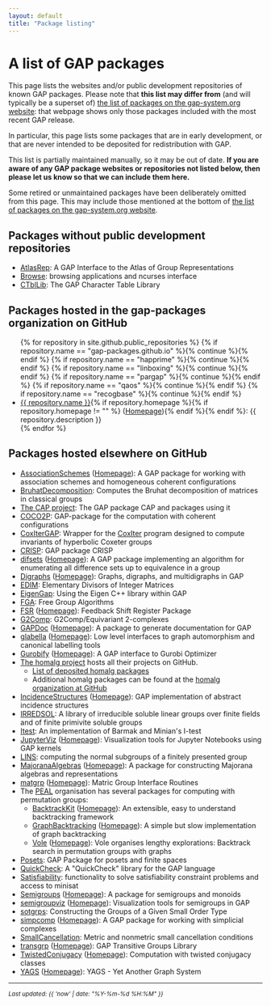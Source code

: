 ```yaml
---
layout: default
title: "Package listing"
---
```

# A list of GAP packages

This page lists the websites and/or public development repositories of known GAP packages.
Please note that **this list may differ from** (and will typically be a superset of)
[the list of packages on the gap-system.org website](https://www.gap-system.org/Packages/packages.html):
that webpage shows only those packages included with the most recent GAP release.

In particular, this page lists some packages that are in early development, or
that are never intended to be deposited for redistribution with GAP.

This list is partially maintained manually, so it may be out of date.
**If you are aware of any GAP package websites or repositories not listed below,
then please let us know so that we can include them here.**

Some retired or unmaintained packages have been deliberately omitted from this
page. This may include those mentioned at the bottom of
[the list of packages on the gap-system.org website](https://www.gap-system.org/Packages/packages.html).

## Packages without public development repositories

* [AtlasRep](http://www.math.rwth-aachen.de/homes/Thomas.Breuer/atlasrep): A GAP Interface to the Atlas of Group Representations
* [Browse](http://www.math.rwth-aachen.de/homes/Browse): browsing applications and ncurses interface
* [CTblLib](http://www.math.rwth-aachen.de/homes/Thomas.Breuer/ctbllib): The GAP Character Table Library

## Packages hosted in the gap-packages organization on GitHub

<ul>
{% for repository in site.github.public_repositories %}
{% if repository.name == "gap-packages.github.io" %}{% continue %}{% endif %}
{% if repository.name == "happrime" %}{% continue %}{% endif %}
{% if repository.name == "linboxing" %}{% continue %}{% endif %}
{% if repository.name == "pargap" %}{% continue %}{% endif %}
{% if repository.name == "qaos" %}{% continue %}{% endif %}
{% if repository.name == "recogbase" %}{% continue %}{% endif %}
<li><a href="{{ repository.html_url }}">{{ repository.name }}</a>{% if repository.homepage %}{% if repository.homepage != "" %} (<a href="{{ repository.homepage }}">Homepage</a>){% endif %}{% endif %}:
{{ repository.description }}</li>
{% endfor %}
</ul>

## Packages hosted elsewhere on GitHub
* [AssociationSchemes](https://github.com/jesselansdown/AssociationSchemes) ([Homepage](https://jesselansdown.github.io/AssociationSchemes)): A GAP package for working with association schemes and homogeneous coherent configurations
* [BruhatDecomposition](https://github.com/danielrademacher/BruhatDecomposition2): Computes the Bruhat decomposition of matrices in classical groups
* [The CAP project](https://homalg-project.github.io/CAP_project/): The GAP package CAP and packages using it
* [COCO2P](https://github.com/chpech/COCO2P): GAP-package for the computation with coherent configurations
* [CoxIterGAP](https://github.com/rgugliel/CoxIterGAP): Wrapper for the [CoxIter](https://github.com/rgugliel/CoxIter) program designed to compute invariants of hyperbolic Coxeter groups
* [CRISP](https://github.com/bh11/crisp): GAP package CRISP
* [difsets](https://github.com/dylanpeifer/difsets) ([Homepage](https://dylanpeifer.github.io/difsets)): A GAP package implementing an algorithm for enumerating all difference sets up to equivalence in a group
* [Digraphs](https://github.com/digraphs/Digraphs) ([Homepage](https://digraphs.github.io/Digraphs)): Graphs, digraphs, and multidigraphs in GAP
* [EDIM](https://github.com/frankluebeck/EDIM): Elementary Divisors of Integer Matrices
* [EigenGap](https://github.com/jesselansdown/EigenGap): Using the Eigen C++ library within GAP
* [FGA](https://github.com/chsievers/fga):  Free Group Algorithms
* [FSR](https://github.com/nzidaric/fsr) ([Homepage](https://nzidaric.github.io/fsr)): Feedback Shift Register Package
* [G2Comp](https://github.com/isadofschi/g2comp): G2Comp/Equivariant 2-complexes
* [GAPDoc](https://github.com/frankluebeck/GAPDoc) ([Homepage](http://www.math.rwth-aachen.de/~Frank.Luebeck/GAPDoc/index.html)): A package to generate documentation for GAP
* [glabella](https://github.com/nagygp/glabella) ([Homepage](https://nagygp.github.io/glabella)): Low level interfaces to graph automorphism and canonical labelling tools
* [Gurobify](https://github.com/jesselansdown/Gurobify) ([Homepage](https://jesselansdown.github.io/Gurobify)): A GAP interface to Gurobi Optimizer
* [The homalg project](https://homalg-project.github.io/) hosts all their projects on GitHub.
  * [List of deposited homalg packages](https://homalg-project.github.io/homalg_project/)
  * Additional homalg packages can be found at the [homalg organization at GitHub](https://github.com/homalg-project)
* [IncidenceStructures](https://github.com/nagygp/IncidenceStructures) ([Homepage](https://nagygp.github.io/IncidenceStructures)): GAP implementation of abstract incidence structures
* [IRREDSOL](https://github.com/bh11/irredsol): A library of irreducible soluble linear groups over finite fields and of finite primivite soluble groups
* [Itest](https://github.com/isadofschi/itest): An implementation of Barmak and Minian's I-test
* [JupyterViz](https://github.com/nathancarter/jupyterviz) ([Homepage](https://nathancarter.github.io/jupyterviz)): Visualization tools for Jupyter Notebooks using GAP kernels
* [LINS](https://github.com/FriedrichRober/LINS): computing the normal subgroups of a finitely presented group
* [MajoranaAlgebras](https://github.com/MWhybrow92/MajoranaAlgebras) ([Homepage](https://mwhybrow92.github.io/MajoranaAlgebras)): A package for constructing Majorana algebras and representations
* [matgrp](https://github.com/hulpke/matgrp) ([Homepage](https://www.math.colostate.edu/~hulpke/matgrp)): Matric Group Interface Routines
* The [PEAL](https://peal.github.io) organisation has several packages for computing with permutation groups:
    * [BacktrackKit](https://github.com/peal/BacktrackKit) ([Homepage](https://peal.github.io/BacktrackKit)): An extensible, easy to understand backtracking framework
    * [GraphBacktracking](https://github.com/peal/GraphBacktracking) ([Homepage](https://peal.github.io/GraphBacktracking)): A simple but slow implementation of graph backtracking
    * [Vole](https://github.com/peal/vole) ([Homepage](https://peal.github.io/vole)): Vole organises lengthy explorations: Backtrack search in permutation groups with graphs
* [Posets](https://github.com/isadofschi/posets): GAP Package for posets and finite spaces
* [QuickCheck](https://github.com/ChrisJefferson/QuickCheck): A "QuickCheck" library for the GAP language
* [Satisfiability](https://github.com/MathieuDutSik/Satisfiability): functionality to solve satisfiability constraint problems and access to minisat
* [Semigroups](https://github.com/semigroups/Semigroups) ([Homepage](https://semigroups.github.io/Semigroups)): A package for semigroups and monoids
* [semigroupviz](https://github.com/nathancarter/semigroupviz) ([Homepage](https://nathancarter.github.io/semigroupviz)): Visualization tools for semigroups in GAP
* [sotgrps](https://github.com/xpan-eileen/sotgrps_gap_pkg): Constructing the Groups of a Given Small Order Type
* [simpcomp](https://github.com/simpcomp-team/simpcomp) ([Homepage](https://simpcomp-team.github.io/simpcomp)):  A GAP package for working with simplicial complexes
* [SmallCancellation](https://github.com/isadofschi/smallcancellation): Metric and nonmetric small cancellation conditions
* [transgrp](https://github.com/hulpke/transgrp) ([Homepage](https://www.math.colostate.edu/~hulpke/transgrp)): GAP Transitive Groups Library
* [TwistedConjugacy](https://github.com/sTertooy/TwistedConjugacy) ([Homepage](https://stertooy.github.io/TwistedConjugacy)): Computation with twisted conjugacy classes
* [YAGS](https://github.com/yags/yags) ([Homepage](http://xamanek.izt.uam.mx/yags)): YAGS - Yet Another Graph System

---

<small><em>Last updated: {{ 'now' | date: "%Y-%m-%d %H:%M" }}</em></small>
